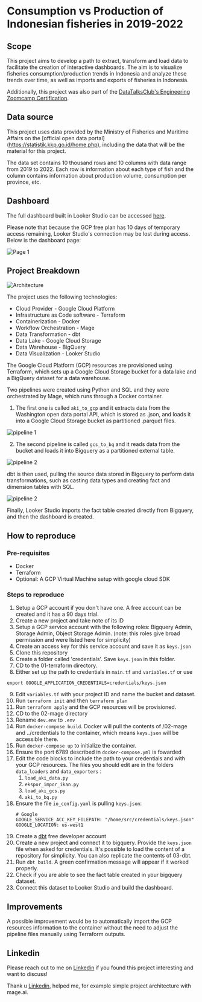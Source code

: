 # Consumption vs Production of Indonesian fisheries in 2019-2022

## Scope

This project aims to develop a path to extract, transform and load data to facilitate the creation of interactive dashboards. The aim is to visualize fisheries consumption/production trends in Indonesia and analyze these trends over time, as well as imports and exports of fisheries in Indonesia.

Additionally, this project was also part of the [DataTalksClub's Engineering Zoomcamp Certification](https://github.com/DataTalksClub/data-engineering-zoomcamp).

## Data source 

This project uses data provided by the Ministry of Fisheries and Maritime Affairs on the [official open data portal] (https://statistik.kkp.go.id/home.php), including the data that will be the material for this project.

The data set contains 10 thousand rows and 10 columns with data range from 2019 to 2022. Each row is information about each type of fish and the column contains information about production volume, consumption per province, etc.

## Dashboard

The full dashboard built in Looker Studio can be accessed [here](https://lookerstudio.google.com/s/sE1nqEbjUsk).

Please note that because the GCP free plan has 10 days of temporary access remaining, Looker Studio's connection may be lost during access. Below is the dashboard page:

![Page 1](/assets/dashboard-looker.png)

## Project Breakdown

![Architecture](/assets/Architecture.png)

The project uses the following technologies:
  * Cloud Provider - Google Cloud Platform
  * Infrastructure as Code software - Terraform
  * Containerization - Docker
  * Workflow Orchestration - Mage
  * Data Transformation - dbt
  * Data Lake - Google Cloud Storage
  * Data Warehouse - BigQuery
  * Data Visualization - Looker Studio

The Google Cloud Platform (GCP) resources are provisioned using Terraform, which sets up a Google Cloud Storage bucket for a data lake and a BigQuery dataset for a data warehouse.

Two pipelines were created using Python and SQL and they were orchestrated by Mage, which runs through a Docker container.

1) The first one is called `aki_to_gcp` and it extracts data from the Washington open data portal API, which is stored as .json, and loads it into a Google Cloud Storage bucket as partitioned .parquet files.

![pipeline 1](/assets/aki_to_gcs.png)

2) The second pipeline is called `gcs_to_bq` and it reads data from the bucket and loads it into Bigquery as a partitioned external table. 

![pipeline 2](/assets/gcs_to_bq.png)

dbt is then used, pulling the source data stored in Bigquery to perform data transformations, such as casting data types and creating fact and dimension tables with SQL.

![pipeline 2](/assets/lineage.png)

Finally, Looker Studio imports the fact table created directly from Bigquery, and then the dashboard is created. 

## How to reproduce

### Pre-requisites
* Docker
* Terraform
* Optional: A GCP Virtual Machine setup with google cloud SDK

### Steps to reproduce
1) Setup a GCP account if you don't have one. A free account can be created and it has a 90 days trial. 
2) Create a new project and take note of its ID
3) Setup a GCP service account with the following roles:  Bigquery Admin, Storage Admin, Object Storage Admin. (note: this roles give broad permission and were listed here for simplicity)
4) Create an access key for this service account and save it as `keys.json`
5) Clone this repository
6) Create a folder called 'credentials'. Save `keys.json` in this folder. 
7) CD to the 01-terraform directory. 
8) Either set up the path to credentials in `main.tf` and `variables.tf` or use
``` 
export GOOGLE_APPLICATION_CREDENTIALS=credentials/keys.json
```
9) Edit `variables.tf` with your project ID and name the bucket and dataset. 
10) Run `terraform init` and then `terraform plan`
11) Run `terraform apply` and the GCP resources will be provisioned.
12) CD to the 02-mage directory
13) Rename `dev.env` to `.env`
14) Run `docker-compose build`. Docker will pull the contents of  /02-mage and ../credentials to the container, which means `keys.json` will be accessible there.
15) Run `docker-compose up` to initialize the container. 
16) Ensure the port 6789 described in `docker-compose.yml` is fowarded
17) Edit the code blocks to include the path to your credentials and with your GCP resources. The files you should edit are in the folders `data_loaders` and `data_exporters` :
    1)  `load_aki_data.py`
    2) `ekspor_impor_ikan.py`
    3)  `load_aki_gcs.py`
    4)  `aki_to_bq.py`
18) Ensure the file `io_config.yaml` is pulling `keys.json`:
      ```
    # Google
    GOOGLE_SERVICE_ACC_KEY_FILEPATH: "/home/src/credentials/keys.json"
    GOOGLE_LOCATION: us-west1
19) Create a [dbt](https://www.getdbt.com/) free developer account
20) Create a new project and connect it to bigquery. Provide the `keys.json` file when asked for credentials. It's possible to load the content of a repository for simplicity. You can also replicate the contents of 03-dbt. 
21) Run `dbt build`. A green confirmation message will appear if it worked properly. 
22) Check if you are able to see the fact table created in your bigquery dataset. 
23) Connect this dataset to Looker Studio and build the dashboard.

## Improvements
A possible improvement would be to automatically import the GCP resources information to the container without the need to adjust the pipeline files manually using Terraform outputs. 

## Linkedin

Please reach out to me on [Linkedin](https://www.linkedin.com/in/mzfuadi97/) if you found this project interesting and want to discuss!

Thank u [Linkedin](https://www.linkedin.com/in/bernardo-m-costa/), helped me, for example simple project  architecture with mage.ai.